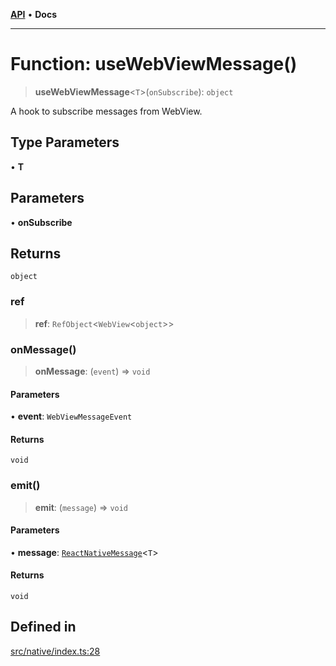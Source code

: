 [**API**](../../API.md) • **Docs**

***

# Function: useWebViewMessage()

> **useWebViewMessage**\<`T`\>(`onSubscribe`): `object`

A hook to subscribe messages from WebView.

## Type Parameters

• **T**

## Parameters

• **onSubscribe**

## Returns

`object`

### ref

> **ref**: `RefObject`\<`WebView`\<`object`\>\>

### onMessage()

> **onMessage**: (`event`) => `void`

#### Parameters

• **event**: `WebViewMessageEvent`

#### Returns

`void`

### emit()

> **emit**: (`message`) => `void`

#### Parameters

• **message**: [`ReactNativeMessage`](../interfaces/ReactNativeMessage.md)\<`T`\>

#### Returns

`void`

## Defined in

[src/native/index.ts:28](https://github.com/inokawa/react-native-react-bridge/blob/5ee94fe89bf5e5651d81f91c134d0e6639b5c7a5/src/native/index.ts#L28)
